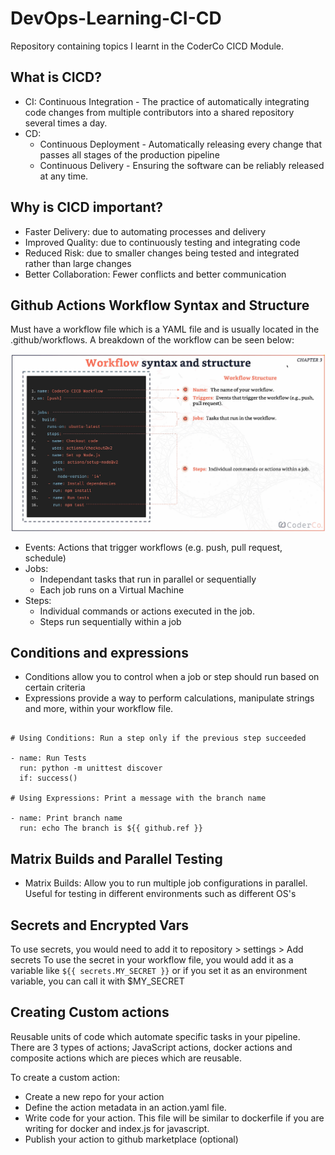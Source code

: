 # DevOps-Learning-CI-CD
Repository containing topics I learnt in the CoderCo CICD Module.

## What is CICD?
- CI: Continuous Integration - The practice of automatically integrating code changes from multiple contributors into a shared repository several times a day.
- CD: 
    - Continuous Deployment - Automatically releasing every change that passes all stages of the production pipeline
    - Continuous Delivery - Ensuring the software can be reliably released at any time.
    
## Why is CICD important?
- Faster Delivery: due to automating processes and delivery
- Improved Quality: due to continuously testing and integrating code
- Reduced Risk: due to smaller changes being tested and integrated rather than large changes
- Better Collaboration: Fewer conflicts and better communication

## Github Actions Workflow Syntax and Structure
Must have a workflow file which is a YAML file and is usually located in the .github/workflows. A breakdown of the workflow can be seen below:

![alt text](image.png)

- Events: Actions that trigger workflows (e.g. push, pull request, schedule)
- Jobs: 
    - Independant tasks that run in parallel or sequentially
    - Each job runs on a Virtual Machine
- Steps:
    - Individual commands or actions executed in the job.
    - Steps run sequentially within a job

## Conditions and expressions
- Conditions allow you to control when a job or step should run based on certain criteria
- Expressions provide a way to perform calculations, manipulate strings and more, within your workflow file.

```

# Using Conditions: Run a step only if the previous step succeeded

- name: Run Tests
  run: python -m unittest discover
  if: success()

# Using Expressions: Print a message with the branch name

- name: Print branch name
  run: echo The branch is ${{ github.ref }}

```

## Matrix Builds and Parallel Testing
- Matrix Builds: Allow you to run multiple job configurations in parallel. Useful for testing in different environments such as different OS's

## Secrets and Encrypted Vars
To use secrets, you would need to add it to repository > settings > Add secrets
To use the secret in your workflow file, you would add it as a variable like `${{ secrets.MY_SECRET }}` or if you set it as an environment variable, you can call it with $MY_SECRET

## Creating Custom actions
Reusable units of code which automate specific tasks in your pipeline. There are 3 types of actions; JavaScript actions, docker actions and composite actions which are pieces which are reusable.

To create a custom action:
- Create a new repo for your action
- Define the action metadata in an action.yaml file.
- Write code for your action. This file will be similar to dockerfile if you are writing for docker and index.js for javascript.
- Publish your action to github marketplace (optional)